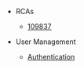 - RCAs
  
  - [109837](RCAs/109837.md)

- User Management
  
  - [Authentication](user_management/authentication.md)
